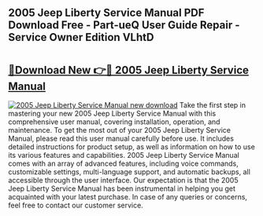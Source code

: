 ## 2005 Jeep Liberty Service Manual PDF Download Free - Part-ueQ User Guide Repair - Service Owner Edition VLhtD

# <h2><a href="http://bc3645.oget.top/?id=2005+Jeep+Liberty+Service+Manual">🔗Download New 👉🔴 2005 Jeep Liberty Service Manual</a></h2>

[![2005 Jeep Liberty Service Manual new download](https://i.imgur.com/5g1atiW.png)](http://bc3645.oget.top/?id=2005+Jeep+Liberty+Service+Manual)
Take the first step in mastering your new 2005 Jeep Liberty Service Manual with this comprehensive user manual, covering installation, operation, and maintenance. To get the most out of your 2005 Jeep Liberty Service Manual, please read this user manual carefully before use. It includes detailed instructions for product setup, as well as information on how to use its various features and capabilities. 2005 Jeep Liberty Service Manual comes with an array of advanced features, including voice commands, customizable settings, multi-language support, and automatic backups, all accessible through the user interface. Our expectation is that the 2005 Jeep Liberty Service Manual has been instrumental in helping you get acquainted with your latest purchase. In case of any queries or concerns, feel free to contact our customer service.
